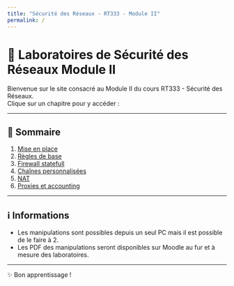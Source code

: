 ```yaml
---
title: "Sécurité des Réseaux - RT333 - Module II"
permalink: /
---
```


# 📘 Laboratoires de Sécurité des Réseaux Module II

Bienvenue sur le site consacré au Module II du cours RT333 - Sécurité des Réseaux.  
Clique sur un chapitre pour y accéder :

---

## 📑 Sommaire

1. [Mise en place](/mise-en-place/)
2. [Règles de base](/regles-de-base/)
3. [Firewall statefull](/firewall-statefull/)
4. [Chaînes personnalisées](/chaines-personnalisees/)
5. [NAT](/nat/)
6. [Proxies et accounting](/proxies-accounting/)

---

## ℹ️ Informations

- Les manipulations sont possibles depuis un seul PC mais il est possible de le faire à 2.
- Les PDF des manipulations seront disponibles sur Moodle au fur et à mesure des laboratoires.

---

✨ Bon apprentissage !
